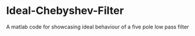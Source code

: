 # Ideal-Chebyshev-Filter
A matlab code for showcasing ideal behaviour of a five pole low pass filter
